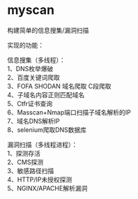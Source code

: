 # myscan

构建简单的信息搜集/漏洞扫描

实现的功能：<br/>

信息搜集（多线程）：<br/>
1、DNS枚举爆破 <br/>
2、百度关键词爬取 <br/>
3、FOFA SHODAN 域名爬取 C段爬取<br/>
4、子域名内容正则匹配域名<br/>
5、Ctfr证书查询<br/>
6、Masscan+Nmap端口扫描子域名解析的IP<br/>
7、域名DNS解析IP<br/>
8、selenium爬取DNS数据库<br/>

漏洞扫描（多线程进程）：<br/>
1、探测存活<br/>
2、CMS探测<br/>
3、敏感路径扫描<br/>
4、HTTP/IP未授权探测<br/>
5、NGINX/APACHE解析漏洞<br/>
